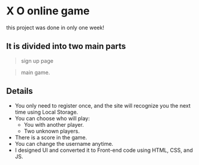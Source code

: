 # X O online game

this project was done in only one week!

## It is divided into two main parts

 >sign up page

 >main game.

## Details 
* You only need to register once, and the site will recognize you the next time using Local Storage.
* You can choose who will play:
    * You with another player.
    * Two unknown players.
* There is a score in the game.
* You can change the username anytime.
* I designed UI and converted it to Front-end code using HTML, CSS, and JS.
